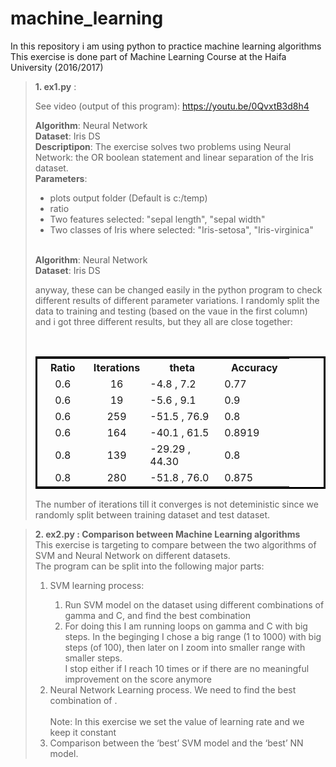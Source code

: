 <h1>machine_learning</h1>
<p>In this repository i am using python to practice machine learning algorithms&nbsp;<br />
  This exercise is done part of Machine Learning Course at the Haifa University (2016/2017)</p>

<blockquote>

<p><strong>1. ex1.py</strong>&nbsp;:&nbsp;</p>
  <p>    See video (output of this program):&nbsp;<a href="https://youtu.be/0QvxtB3d8h4">https://youtu.be/0QvxtB3d8h4</a>&nbsp;<br />
  </p>
  <p><strong>Algorithm</strong>: Neural Network&nbsp;<br />
    <strong>Dataset</strong>: Iris DS<br />
    <strong>Descriptipon</strong>: The exercise solves two problems using Neural Network: the OR boolean statement and linear separation of the Iris  dataset.  &nbsp;<br />
    <strong>Parameters</strong>: </p>
  <ul>
    <li>plots output folder (Default is c:/temp)</li>
    <li>ratio</li>
    <li>Two features selected: &quot;sepal length&quot;, &quot;sepal width&quot;</li>
    <li> Two classes of Iris where selected: &quot;Iris-setosa&quot;, &quot;Iris-virginica&quot;</li>
  </ul>
  <p><br />
    <strong>Algorithm</strong>: Neural Network&nbsp;<br />
    <strong>Dataset</strong>: Iris DS<br />
  </p>
  
  <p>anyway, these can be changed easily in the python program to check different results of different parameter variations.
    I randomly split the data to training and testing (based on the vaue in the first column) and i got three different results, but they all are close together:</p>
  <p>&nbsp;</p>
  
  <table bordercolor="#000000">
    <tr>
    <th width="66" bordercolor="#000000">Ratio</th>
    <th width="68" bordercolor="#000000">Iterations</th>
    <th width="103" bordercolor="#000000">theta</th>
    <th width="96" bordercolor="#000000">Accuracy</th>
    </tr>
    <tr>
    <td bordercolor="#000000"><div align="center">0.6</div></td>
    <td bordercolor="#000000"><div align="center">16</div></td>
    <td bordercolor="#000000">-4.8 , 7.2</td>
    <td bordercolor="#000000">0.77</td>
    </tr>
    <tr>
    <td bordercolor="#000000"><div align="center">0.6</div></td>
    <td bordercolor="#000000"><div align="center">19</div></td>
    <td bordercolor="#000000">-5.6 , 9.1</td>
    <td bordercolor="#000000">0.9</td>
    </tr>
    <tr>
    <td bordercolor="#000000"><div align="center">0.6</div></td>
    <td bordercolor="#000000"><div align="center">259</div></td>
    <td bordercolor="#000000">-51.5 , 76.9</td>
    <td bordercolor="#000000">0.8</td>
    </tr>       
    <tr>
    <td bordercolor="#000000"><div align="center">0.6</div></td>
    <td bordercolor="#000000"><div align="center">164</div></td>
    <td bordercolor="#000000">-40.1 , 61.5</td>
    <td bordercolor="#000000">0.8919</td>
    </tr>   
    <tr>
    <td bordercolor="#000000"><div align="center">0.8</div></td>
    <td bordercolor="#000000"><div align="center">139</div></td>
    <td bordercolor="#000000">-29.29 , 44.30</td>
    <td bordercolor="#000000">0.8</td>
    </tr>      
    <tr>
    <td bordercolor="#000000"><div align="center">0.8</div></td>
    <td bordercolor="#000000"><div align="center">280</div></td>
    <td bordercolor="#000000">-51.8 , 76.0</td>
    <td bordercolor="#000000">0.875</td>
    </tr>              
</table>
  

  <p>The number of iterations till it converges is not deteministic since we randomly split between training dataset and test dataset.</p>
  
  </blockquote>
<blockquote>
  <p><strong>2. ex2.py&nbsp;: Comparison between Machine Learning algorithms&nbsp;</strong><br />
    This exercise is targeting to compare between the two algorithms of SVM and Neural Network on different datasets.&nbsp;<br />
    The program can be split into the following major parts:&nbsp;<br />
  </p>
  <ol>
    <li>SVM learning process:</li>
    <ol>
      <li>Run SVM model on the dataset using different combinations of gamma and C, and find the best combination</li>
      <li>For doing this I am running loops on gamma and C with big steps. In the beginging I chose a big range (1 to 1000) with big steps (of 100), then later on I zoom into smaller range with smaller steps.&nbsp;<br />
        I stop either if I reach 10 times or if there are no meaningful improvement on the score anymore</li>
    </ol>
    <li>Neural Network Learning process. We need to find the best combination of .<br />
        <br />
      Note: In this exercise we set the value of learning rate and we keep it constant</li>
    <li>Comparison between the &lsquo;best&rsquo; SVM model and the &lsquo;best&rsquo; NN model.</li>
  </ol>

</blockquote>
